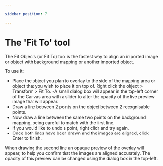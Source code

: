 ```yaml
---

sidebar_position: 7

---
```

# The 'Fit To' tool

The Fit Objects (or Fit To) tool is the fastest way to align an imported image or object with background mapping or another imported object.

To use it:

- Place the object you plan to overlay to the side of the mapping area or object that you wish to place it on top of.
Right click the object > Transform > Fit To.
-A small dialog box will appear in the top-left corner of the Canvas area with a slider to alter the opacity of the live preview image that will appear.
- Draw a line between 2 points on the object between 2 recognisable points.
- Now draw a line between the same two points on the background mapping, being careful to match with the first line.
- If you would like to undo a point, right click and try again.
- Once both lines have been drawn and the images are aligned, click Enter to finish.

When drawing the second line an opaque preview of the overlay will appear, to help you confirm that the images are aligned accurately. The opacity of this preview can be changed using the dialog box in the top-left.
